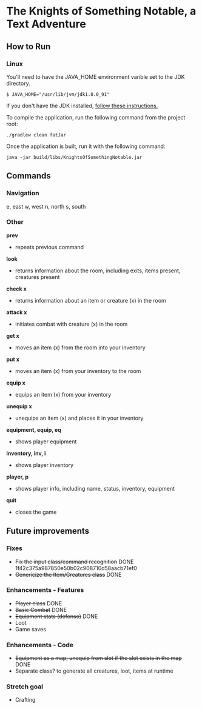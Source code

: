 # The Knights of Something Notable, a Text Adventure

## How to Run

### Linux

You'll need to have the JAVA_HOME environment varible set to the JDK directory.

```
$ JAVA_HOME="/usr/lib/jvm/jdk1.8.0_91"
```

If you don't have the JDK installed, [follow these instructions.](http://www.helloworldforbeginners.com/java-hello-world/) 

To compile the application, run the following command from the project root:

```
./gradlew clean fatJar
```


Once the application is built, run it with the following command:

```
java -jar build/libs/KnightsOfSomethingNotable.jar
```


## Commands

### Navigation
e, east
w, west
n, north
s, south

### Other

__prev__
* repeats previous command

__look__
* returns information about the room, including exits, items present, creatures present

__check x__
* returns information about an item or creature (x) in the room

__attack x__
* initiates combat with creature (x) in the room

__get x__
* moves an item (x) from the room into your inventory

__put x__
* moves an item (x) from your inventory to the room

__equip x__
* equips an item (x) from your inventory

__unequip x__
* unequips an item (x) and places it in your inventory

__equipment, equip, eq__
* shows player equipment

__inventory, inv, i__
* shows player inventory

__player, p__
* shows player info, including name, status, inventory, equipment

__quit__
* closes the game



## Future improvements

### Fixes

* ~~Fix the input class/command recognition~~ DONE 1f42c375a987850e50b02c908710d58aacb71ef0
* ~~Genericize the Item/Creatures class~~ DONE

### Enhancements - Features

* ~~Player class~~ DONE
* ~~Basic Combat~~ DONE
* ~~Equipment stats (defense)~~ DONE
* Loot
* Game saves

### Enhancements - Code

* ~~Equipment as a map; unequip from slot if the slot exists in the map~~ DONE
* Separate class? to generate all creatures, loot, items at runtime

### Stretch goal

* Crafting
